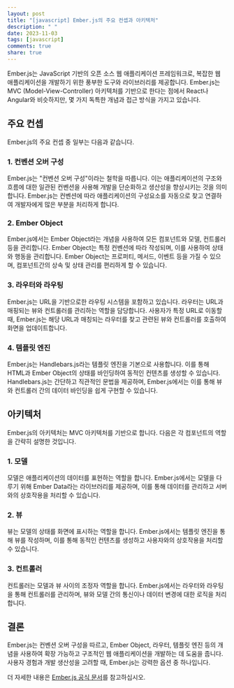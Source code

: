 ```yaml
---
layout: post
title: "[javascript] Ember.js의 주요 컨셉과 아키텍처"
description: " "
date: 2023-11-03
tags: [javascript]
comments: true
share: true
---
```


Ember.js는 JavaScript 기반의 오픈 소스 웹 애플리케이션 프레임워크로, 복잡한 웹 애플리케이션을 개발하기 위한 풍부한 도구와 라이브러리를 제공합니다. Ember.js는 MVC (Model-View-Controller) 아키텍처를 기반으로 한다는 점에서 React나 Angular와 비슷하지만, 몇 가지 독특한 개념과 접근 방식을 가지고 있습니다.

## 주요 컨셉

Ember.js의 주요 컨셉 중 일부는 다음과 같습니다.

### 1. 컨벤션 오버 구성

Ember.js는 "컨벤션 오버 구성"이라는 철학을 따릅니다. 이는 애플리케이션의 구조와 흐름에 대한 일관된 컨벤션을 사용해 개발을 단순화하고 생산성을 향상시키는 것을 의미합니다. Ember.js는 컨벤션에 따라 애플리케이션의 구성요소를 자동으로 찾고 연결하여 개발자에게 많은 부분을 처리하게 합니다.

### 2. Ember Object

Ember.js에서는 Ember Object라는 개념을 사용하여 모든 컴포넌트와 모델, 컨트롤러 등을 관리합니다. Ember Object는 특정 컨벤션에 따라 작성되며, 이를 사용하여 상태와 행동을 관리합니다. Ember Object는 프로퍼티, 메서드, 이벤트 등을 가질 수 있으며, 컴포넌트간의 상속 및 상태 관리를 편리하게 할 수 있습니다.

### 3. 라우터와 라우팅

Ember.js는 URL을 기반으로한 라우팅 시스템을 포함하고 있습니다. 라우터는 URL과 매핑되는 뷰와 컨트롤러를 관리하는 역할을 담당합니다. 사용자가 특정 URL로 이동할 때, Ember.js는 해당 URL과 매칭되는 라우터를 찾고 관련된 뷰와 컨트롤러를 호출하여 화면을 업데이트합니다.

### 4. 템플릿 엔진

Ember.js는 Handlebars.js라는 템플릿 엔진을 기본으로 사용합니다. 이를 통해 HTML과 Ember Object의 상태를 바인딩하여 동적인 컨텐츠를 생성할 수 있습니다. Handlebars.js는 간단하고 직관적인 문법을 제공하며, Ember.js에서는 이를 통해 뷰와 컨트롤러 간의 데이터 바인딩을 쉽게 구현할 수 있습니다.

## 아키텍처

Ember.js의 아키텍처는 MVC 아키텍처를 기반으로 합니다. 다음은 각 컴포넌트의 역할을 간략히 설명한 것입니다.

### 1. 모델

모델은 애플리케이션의 데이터를 표현하는 역할을 합니다. Ember.js에서는 모델을 다루기 위해 Ember Data라는 라이브러리를 제공하며, 이를 통해 데이터를 관리하고 서버와의 상호작용을 처리할 수 있습니다.

### 2. 뷰

뷰는 모델의 상태를 화면에 표시하는 역할을 합니다. Ember.js에서는 템플릿 엔진을 통해 뷰를 작성하며, 이를 통해 동적인 컨텐츠를 생성하고 사용자와의 상호작용을 처리할 수 있습니다.

### 3. 컨트롤러

컨트롤러는 모델과 뷰 사이의 조정자 역할을 합니다. Ember.js에서는 라우터와 라우팅을 통해 컨트롤러를 관리하며, 뷰와 모델 간의 통신이나 데이터 변경에 대한 로직을 처리합니다.

## 결론

Ember.js는 컨벤션 오버 구성을 따르고, Ember Object, 라우터, 템플릿 엔진 등의 개념을 사용하여 확장 가능하고 구조적인 웹 애플리케이션을 개발하는 데 도움을 줍니다. 사용자 경험과 개발 생산성을 고려할 때, Ember.js는 강력한 옵션 중 하나입니다.

더 자세한 내용은 [Ember.js 공식 문서](https://guides.emberjs.com/)를 참고하십시오.